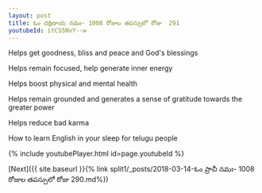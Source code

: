 ```yaml
---
layout: post
title: ఓం దక్షిణాయ నమః- 1008 రోజుల తపస్సులో రోజు  291
youtubeId: itCS5NvY--w
---
```

 
 
Helps get goodness, bliss and peace and God's blessings
 
Helps remain focused, help generate inner energy 
 
Helps boost physical and mental health 
 
Helps remain grounded and generates a sense of gratitude towards the greater power 
 
Helps reduce bad karma
 
How to learn English in your sleep for telugu people
 
 
 
 


{% include youtubePlayer.html id=page.youtubeId %}
 
[Next]({{ site.baseurl }}{% link split1/_posts/2018-03-14-ఓం ప్రాచీ నమః- 1008 రోజుల తపస్సులో రోజు  290.md%})
 

